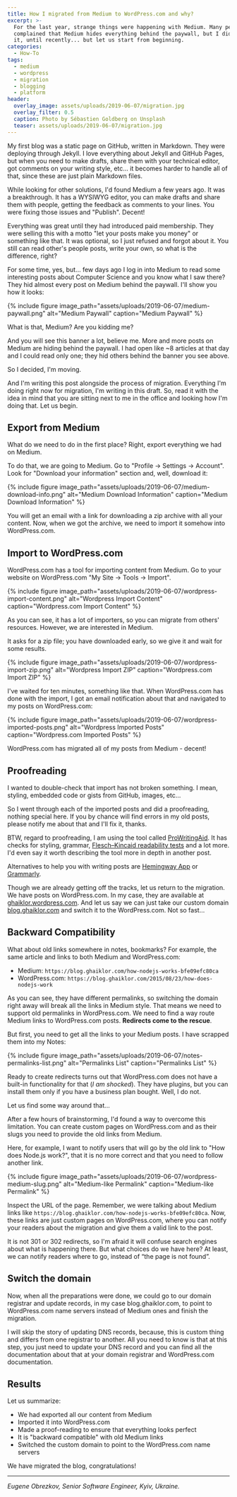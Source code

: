 ```yaml
---
title: How I migrated from Medium to WordPress.com and why?
excerpt: >-
  For the last year, strange things were happening with Medium. Many people
  complained that Medium hides everything behind the paywall, but I didn't get
  it, until recently... but let us start from beginning.
categories:
  - How-To
tags:
  - medium
  - wordpress
  - migration
  - blogging
  - platform
header:
  overlay_image: assets/uploads/2019-06-07/migration.jpg
  overlay_filter: 0.5
  caption: Photo by Sébastien Goldberg on Unsplash
  teaser: assets/uploads/2019-06-07/migration.jpg
---
```


My first blog was a static page on GitHub, written in Markdown.
They were deploying through Jekyll.
I love everything about Jekyll and GitHub Pages, but when you need to make drafts, share them with your technical editor, got comments on your writing style, etc... it becomes harder to handle all of that, since these are just plain Markdown files.

While looking for other solutions, I'd found Medium a few years ago.
It was a breakthrough.
It has a WYSIWYG editor, you can make drafts and share them with people, getting the feedback as comments to your lines.
You were fixing those issues and "Publish".
Decent!

Everything was great until they had introduced paid membership.
They were selling this with a motto "let your posts make you money" or something like that.
It was optional, so I just refused and forgot about it.
You still can read other's people posts, write your own, so what is the difference, right?

For some time, yes, but… few days ago I log in into Medium to read some interesting posts about Computer Science and you know what I saw there?
They hid almost every post on Medium behind the paywall.
I'll show you how it looks:

{% include figure image_path="assets/uploads/2019-06-07/medium-paywall.png" alt="Medium Paywall" caption="Medium Paywall" %}

What is that, Medium?
Are you kidding me?

And you will see this banner a lot, believe me.
More and more posts on Medium are hiding behind the paywall.
I had open like ~8 articles at that day and I could read only one; they hid others behind the banner you see above.

So I decided, I'm moving.

And I'm writing this post alongside the process of migration.
Everything I'm doing right now for migration, I'm writing in this draft.
So, read it with the idea in mind that you are sitting next to me in the office and looking how I'm doing that.
Let us begin.

## Export from Medium

What do we need to do in the first place?
Right, export everything we had on Medium.

To do that, we are going to Medium.
Go to "Profile -> Settings -> Account".
Look for "Download your information" section and, well, download it:

{% include figure image_path="assets/uploads/2019-06-07/medium-download-info.png" alt="Medium Download Information" caption="Medium Download Information" %}

You will get an email with a link for downloading a zip archive with all your content.
Now, when we got the archive, we need to import it somehow into WordPress.com.

## Import to WordPress.com

WordPress.com has a tool for importing content from Medium.
Go to your website on WordPress.com "My Site -> Tools -> Import".

{% include figure image_path="assets/uploads/2019-06-07/wordpress-import-content.png" alt="Wordpress Import Content" caption="Wordpress.com Import Content" %}

As you can see, it has a lot of importers, so you can migrate from others' resources.
However, we are interested in Medium.

It asks for a zip file; you have downloaded early, so we give it and wait for some results.

{% include figure image_path="assets/uploads/2019-06-07/wordpress-import-zip.png" alt="Wordpress Import ZIP" caption="Wordpress.com Import ZIP" %}

I've waited for ten minutes, something like that.
When WordPress.com has done with the import, I got an email notification about that and navigated to my posts on WordPress.com:

{% include figure image_path="assets/uploads/2019-06-07/wordpress-imported-posts.png" alt="Wordpress Imported Posts" caption="Wordpress.com Imported Posts" %}

WordPress.com has migrated all of my posts from Medium - decent!

## Proofreading

I wanted to double-check that import has not broken something.
I mean, styling, embedded code or gists from GitHub, images, etc…

So I went through each of the imported posts and did a proofreading, nothing special here.
If you by chance will find errors in my old posts, please notify me about that and I'll fix it, thanks.

BTW, regard to proofreading, I am using the tool called [ProWritingAid](https://prowritingaid.com/).
It has checks for styling, grammar, [Flesch–Kincaid readability tests](https://en.wikipedia.org/wiki/Flesch%E2%80%93Kincaid_readability_tests) and a lot more.
I'd even say it worth describing the tool more in depth in another post.

Alternatives to help you with writing posts are [Hemingway App](https://www.hemingwayapp.com/) or [Grammarly](https://grammarly.com/).

Though we are already getting off the tracks, let us return to the migration.
We have posts on WordPress.com.
In my case, they are available at [ghaiklor.wordpress.com](https://ghaiklor.wordpress.com).
And let us say we can just take our custom domain [blog.ghaiklor.com](https://blog.ghaiklor.com) and switch it to the WordPress.com.
Not so fast...

## Backward Compatibility

What about old links somewhere in notes, bookmarks?
For example, the same article and links to both Medium and WordPress.com:

- Medium: `https://blog.ghaiklor.com/how-nodejs-works-bfe09efc80ca`
- WordPress.com: `https://blog.ghaiklor.com/2015/08/23/how-does-nodejs-work`

As you can see, they have different permalinks, so switching the domain right away will break all the links in Medium style.
That means we need to support old permalinks in WordPress.com.
We need to find a way route Medium links to WordPress.com posts.
**Redirects come to the rescue**.

But first, you need to get all the links to your Medium posts.
I have scrapped them into my Notes:

{% include figure image_path="assets/uploads/2019-06-07/notes-permalinks-list.png" alt="Permalinks List" caption="Permalinks List" %}

Ready to create redirects turns out that WordPress.com does not have a built-in functionality for that (_I am shocked_).
They have plugins, but you can install them only if you have a business plan bought.
Well, I do not.

Let us find some way around that…

After a few hours of brainstorming, I'd found a way to overcome this limitation.
You can create custom pages on WordPress.com and as their slugs you need to provide the old links from Medium.

Here, for example, I want to notify users that will go by the old link to "How does Node.js work?", that it is no more correct and that you need to follow another link.

{% include figure image_path="assets/uploads/2019-06-07/wordpress-medium-slug.png" alt="Medium-like Permalink" caption="Medium-like Permalink" %}

Inspect the URL of the page.
Remember, we were talking about Medium links like `https://blog.ghaiklor.com/how-nodejs-works-bfe09efc80ca`.
Now, these links are just custom pages on WordPress.com, where you can notify your readers about the migration and give them a valid link to the post.

It is not 301 or 302 redirects, so I'm afraid it will confuse search engines about what is happening there.
But what choices do we have here?
At least, we can notify readers where to go, instead of “the page is not found”.

## Switch the domain

Now, when all the preparations were done, we could go to our domain registrar and update records, in my case blog.ghaiklor.com, to point to WordPress.com name servers instead of Medium ones and finish the migration.

I will skip the story of updating DNS records, because, this is custom thing and differs from one registrar to another.
All you need to know is that at this step, you just need to update your DNS record and you can find all the documentation about that at your domain registrar and WordPress.com documentation.

## Results

Let us summarize:

- We had exported all our content from Medium
- Imported it into WordPress.com
- Made a proof-reading to ensure that everything looks perfect
- It is "backward compatible" with old Medium links
- Switched the custom domain to point to the WordPress.com name servers

We have migrated the blog, congratulations!

---

*Eugene Obrezkov, Senior Software Engineer, Kyiv, Ukraine.*
